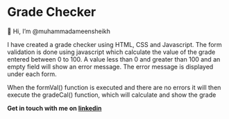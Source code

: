 # Grade Checker

👋 Hi, I’m @muhammadameensheikh

I have created a grade checker using HTML, CSS and Javascript. The form validation is done using javascript which calculate the value of the grade entered between 0 to 100. A value less than 0 and greater than 100 and an empty field will show an error message. The error message is displayed under each form.

When the formVal() function is executed and there are no errors it will then execute the gradeCal() function, which will calculate and show the grade

<b>Get in touch with me on <a href="https://www.linkedin.com/in/muhammad-ameen-sheikh/" target="_blank">linkedin<a/> </b>
